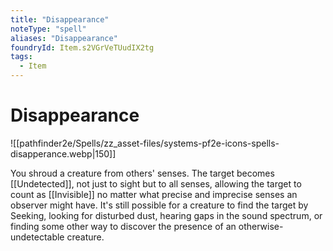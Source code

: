 ```yaml
---
title: "Disappearance"
noteType: "spell"
aliases: "Disappearance"
foundryId: Item.s2VGrVeTUudIX2tg
tags:
  - Item
---
```


# Disappearance
![[pathfinder2e/Spells/zz_asset-files/systems-pf2e-icons-spells-disapperance.webp|150]]

You shroud a creature from others' senses. The target becomes [[Undetected]], not just to sight but to all senses, allowing the target to count as [[Invisible]] no matter what precise and imprecise senses an observer might have. It's still possible for a creature to find the target by Seeking, looking for disturbed dust, hearing gaps in the sound spectrum, or finding some other way to discover the presence of an otherwise-undetectable creature.

